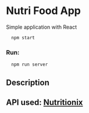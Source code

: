 # Nutri Food App
Simple application with React


```
  npm start
```

### Run:
```
  npm run server
```

## Description


## API used: [Nutritionix](https://developer.nutritionix.com/)

